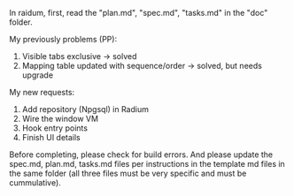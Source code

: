 ﻿In raidum, first, read the "plan.md", "spec.md", "tasks.md" in the "doc" folder.

My previously problems (PP):
1. Visible tabs exclusive -> solved
2. Mapping table updated with sequence/order -> solved, but needs upgrade

My new requests:
1. Add repository (Npgsql) in Radium
2. Wire the window VM
3. Hook entry points
4. Finish UI details

Before completing, please check for build errors.
And please update the spec.md, plan.md, tasks.md files per instructions in the template md files in the same folder (all three files must be very specific and must be cummulative).